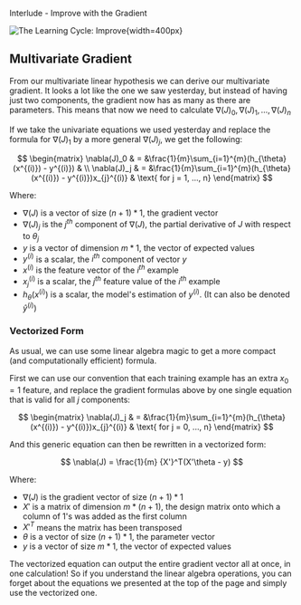 Interlude - Improve with the Gradient

![The Learning Cycle: Improve](../assets/Improve.png){width=400px}  

## Multivariate Gradient

From our multivariate linear hypothesis we can derive our multivariate gradient. It looks a lot like the one we saw yesterday, but instead of having just two components, the gradient now has as many as there are parameters. This means that now we need to calculate $\nabla(J)_0,\nabla(J)_1,\dots,\nabla(J)_n$  

If we take the univariate equations we used yesterday and replace the formula for $\nabla(J)_1$ by a more general $\nabla(J)_j$, we get the following:

$$
\begin{matrix}
\nabla(J)_0 &  = &\frac{1}{m}\sum_{i=1}^{m}(h_{\theta}(x^{(i)}) - y^{(i)}) & \\
\nabla(J)_j & = &\frac{1}{m}\sum_{i=1}^{m}(h_{\theta}(x^{(i)}) - y^{(i)})x_{j}^{(i)} & \text{ for j = 1, ..., n}    
\end{matrix}
$$

Where:  
- $\nabla(J)$ is a vector of size $(n + 1) * 1$, the gradient vector
- $\nabla(J)_j$ is the $j^{th}$ component of $\nabla(J)$, the partial derivative of $J$ with respect to $\theta_j$
- $y$ is a vector of dimension $m * 1$, the vector of expected values
- $y^{(i)}$ is a scalar, the $i^{th}$ component of vector $y$
- $x^{(i)}$ is the feature vector of the $i^{th}$ example
- $x^{(i)}_j$ is a scalar, the $j^{th}$ feature value of the $i^{th}$ example
- $h_{\theta}(x^{(i)})$ is a scalar, the model's estimation of $y^{(i)}$. (It can also be denoted $\hat{y}^{(i)}$)

### Vectorized Form

As usual, we can use some linear algebra magic to get a more compact (and computationally efficient) formula.

First we can use our convention that each training example has an extra $x_0 = 1$ feature, and replace the gradient formulas above by one single equation that is valid for all $j$ components:

$$
\begin{matrix}
\nabla(J)_j & = &\frac{1}{m}\sum_{i=1}^{m}(h_{\theta}(x^{(i)}) - y^{(i)})x_{j}^{(i)} & \text{ for j = 0, ..., n}
\end{matrix}
$$

And this generic equation can then be rewritten in a vectorized form:

$$
\nabla(J) = \frac{1}{m} {X'}^T(X'\theta - y)
$$  

Where:  
- $\nabla(J)$ is the gradient vector of size $(n + 1) * 1$
- $X'$ is a matrix of dimension $m * (n + 1)$, the design matrix onto which a column of $1$'s was added as the first column
- ${X'}^T$ means the matrix has been transposed
- $\theta$ is a vector of size $(n + 1) * 1$, the parameter vector 
- $y$ is a vector of size $m * 1$, the vector of expected values

The vectorized equation can output the entire gradient vector all at once, in one calculation! So if you understand the linear algebra operations, you can forget about the equations we presented at the top of the page and simply use the vectorized one.
